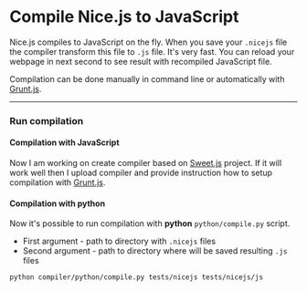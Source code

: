 Compile Nice.js to JavaScript
=======

Nice.js compiles to JavaScript on the fly. When you save your `.nicejs` file the compiler transform this file to `.js` file. It's very fast. You can reload your webpage in next second to see result with recompiled JavaScript file.

Compilation can be done manually in command line or automatically with [Grunt.js](http://gruntjs.com).

***

### Run compilation

#### Compilation with JavaScript

Now I am working on create compiler based on [Sweet.js](http://sweetjs.org) project. If it will work well then I upload compiler and provide instruction how to setup compilation with [Grunt.js](http://gruntjs.com).

#### Compilation with python

Now it's possible to run compilation with **python** `python/compile.py` script.

 * First argument - path to directory with `.nicejs` files
 * Second argument - path to directory where will be saved resulting `.js` files

```bash
python compiler/python/compile.py tests/nicejs tests/nicejs/js
```
